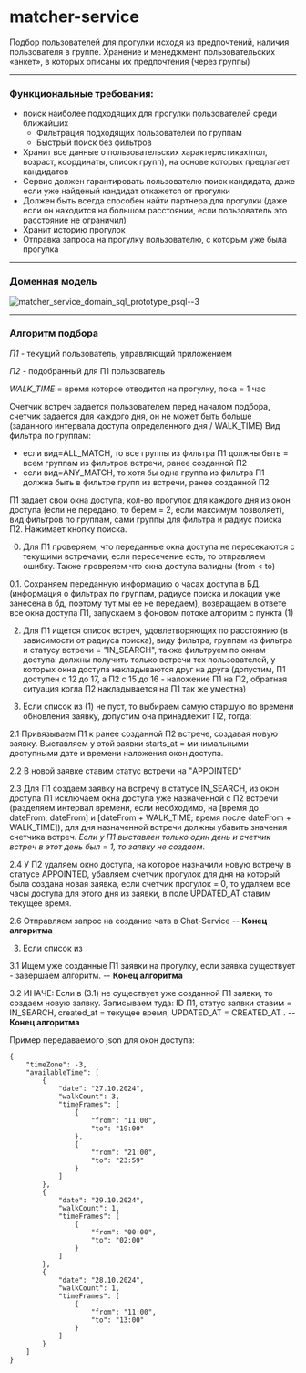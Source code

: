 # matcher-service
Подбор пользователей для прогулки исходя из предпочтений, наличия пользователя в группе. Хранение и менеджмент пользовательских «анкет», в которых описаны их предпочтения (через группы)

---
### Функциональные требования:

- поиск наиболее подходящих для прогулки пользователей среди ближайших
    - Фильтрация подходящих пользователей по группам
    - Быстрый поиск без фильтров
- Хранит все данные о пользовательских характеристиках(пол, возраст, координаты, список групп), на основе которых предлагает кандидатов
- Сервис должен гарантировать пользователю поиск кандидата, даже если уже найденый кандидат откажется от прогулки
- Должен быть всегда способен найти партнера для прогулки (даже если он находится на большом расстоянии, если пользователь это расстояние не ограничил)
- Хранит историю прогулок
- Отправка запроса на прогулку пользователю, с которым уже была прогулка

---
### Доменная модель

![matcher_service_domain_sql_prototype_psql--3](https://github.com/user-attachments/assets/a8e5f7c9-0ef5-4a41-b967-c1efa8885ab1)


---
### Алгоритм подбора
_П1_ - текущий пользователь, управляющий приложением

_П2_ - подобранный для П1 пользователь

_WALK_TIME_ = время которое отводится на прогулку, пока = 1 час

Счетчик встреч задается пользователем перед началом подбора, счетчик задается для каждого дня, он не может быть больше (заданного интервала доступа определенного дня / WALK_TIME) 
Вид фильтра по группам:
- если вид=ALL_MATCH, то все группы из фильтра П1 должны быть = всем группам из фильтров встречи, ранее созданной П2
- если вид=ANY_MATCH, то хотя бы одна группа из фильтра П1 должна быть в фильтре групп из встречи, ранее созданной П2

П1 задает свои окна доступа, кол-во прогулок для каждого дня из окон доступа (если не передано, то берем = 2, если максимум позволяет), вид фильтров по группам, сами группы для фильтра и радиус поиска П2. Нажимает кнопку поиска.

0. Для П1 проверяем, что переданные окна доступа не пересекаются с текущими встречами, если пересечение есть, то отправляем ошибку. Также провреяем что окна доступа валидны (from < to)


0.1. Сохраняем переданную информацию о часах доступа в БД. (информация о фильтрах по группам, радиусе поиска и локации уже занесена в бд, поэтому тут мы ее не передаем), возвращаем в ответе все окна доступа П1, запускаем в фоновом потоке алгоритм с пункта (1)

2. Для П1 ищется список встреч, удовлетворяющих по расстоянию (в зависимости от радиуса поиска), виду фильтра, группам из фильтра и статусу встречи = "IN_SEARCH", также фильтруем по окнам доступа: должны получить только встречи тех пользователей, у которых окна доступа накладываются друг на друга (допустим, П1 доступен с 12 до 17, а П2 c 15 до 16 - наложение П1 на П2, обратная ситуация когла П2 накладывается на П1 так же уместна)

3. Если список из (1) не пуст, то выбираем самую старшую по времени обновления заявку, допустим она принадлежит П2, тогда:

2.1  Привязываем П1 к ранее созданной П2 встрече, создавая новую заявку. Выставляем у этой заявки starts_at = минимальными доступными дате и времени наложения окон доступа. 

2.2  В новой заявке ставим статус встречи на "APPOINTED"

2.3 Для П1 создаем заявку на встречу в статусе IN_SEARCH, из окон доступа П1 исключаем окна доступа уже назначенной с П2 встречи (разделяем интервал времени, если необходимо, на [время до dateFrom; dateFrom] и [dateFrom + WALK_TIME; время после dateFrom + WALK_TIME]), для дня назначенной встречи должны убавить значения счетчика встреч. _Если у П1 выставлен только один день и счетчик встреч в этот день был = 1, то заявку не создаем_. 

2.4  У П2 удаляем окно доступа, на которое назначили новую встречу в статусе APPOINTED, убавляем счетчик прогулок для дня на который была создана новая заявка, если счетчик прогулок = 0, то удаляем все часы доступа для этого дня из заявки, в поле UPDATED_AT ставим текущее время.

2.6  Отправляем запрос на создание чата в Chat-Service -- **Конец алгоритма**

3. Если список из 

3.1 Ищем уже созданные П1 заявки на прогулку, если заявка существует - завершаем алгоритм. -- **Конец алгоритма**
   
3.2 ИНАЧЕ: Если в (3.1) не существует уже созданной П1 заявки, то создаем новую заявку. Записываем туда: ID П1, статус заявки ставим = IN_SEARCH, created_at = текущее время, UPDATED_AT = CREATED_AT . -- **Конец алгоритма**


Пример передаваемого json для окон доступа:
```
{
    "timeZone": -3,
    "availableTime": [
        {
            "date": "27.10.2024",
            "walkCount": 3,
            "timeFrames": [
                {
                    "from": "11:00",
                    "to": "19:00"
                },
                {
                    "from": "21:00",
                    "to": "23:59"
                }
            ]
        },
        {
            "date": "29.10.2024",
            "walkCount": 1,
            "timeFrames": [
                {
                    "from": "00:00",
                    "to": "02:00"
                }
            ]
        },
        {
            "date": "28.10.2024",
            "walkCount": 1,
            "timeFrames": [
                {
                    "from": "11:00",
                    "to": "13:00"
                }
            ]
        }
    ]
}
```
